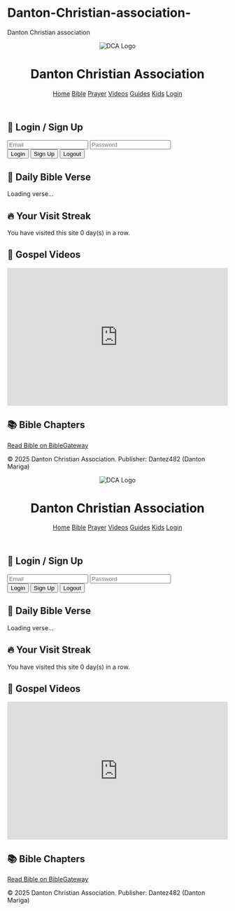 # Danton-Christian-association-
Danton Christian association
<!DOCTYPE html><html lang="en">
<head>
  <meta charset="UTF-8" />
  <meta name="viewport" content="width=device-width, initial-scale=1.0" />
  <title>Danton Christian Association</title>
  <script src="https://cdn.tailwindcss.com"></script>
  <script src="https://www.gstatic.com/firebasejs/9.6.10/firebase-app-compat.js"></script>
  <script src="https://www.gstatic.com/firebasejs/9.6.10/firebase-auth-compat.js"></script>
</head>
<body class="bg-gray-100 text-gray-800">
  <!-- Navbar with Logo -->
  <header class="bg-blue-800 text-white p-4 flex justify-between items-center">
    <div class="flex items-center space-x-2">
      <img src="https://chat.openai.com/cdn-cgi/image/width=256,quality=100/https://files.oaiusercontent.com/file-XFk6SKSpN4SFaM6EBv1nJ3ZK?se=2025-07-26T21%3A13%3A23Z&sp=r&sv=2021-08-06&sr=b&sig=1QeQXwtm%2BWJWe6hRxguOCz7v3egMCbIkEsDf1oaAgSg%3D" alt="DCA Logo" class="w-10 h-10">
      <h1 class="text-xl font-bold">Danton Christian Association</h1>
    </div>
    <nav class="space-x-4">
      <a href="#" class="hover:underline">Home</a>
      <a href="#bible" class="hover:underline">Bible</a>
      <a href="#prayer" class="hover:underline">Prayer</a>
      <a href="#videos" class="hover:underline">Videos</a>
      <a href="#guides" class="hover:underline">Guides</a>
      <a href="#kids" class="hover:underline">Kids</a>
      <a href="#login" class="hover:underline">Login</a>
    </nav>
  </header>  <main class="p-6 space-y-6">
    <!-- Login Section -->
    <section id="login" class="bg-white p-4 rounded shadow">
      <h2 class="text-xl font-semibold mb-2">🔐 Login / Sign Up</h2>
      <input id="email" type="email" placeholder="Email" class="border p-2 w-full mb-2">
      <input id="password" type="password" placeholder="Password" class="border p-2 w-full mb-2">
      <div class="flex gap-2">
        <button onclick="login()" class="bg-blue-600 text-white px-4 py-2 rounded">Login</button>
        <button onclick="signup()" class="bg-green-600 text-white px-4 py-2 rounded">Sign Up</button>
        <button onclick="logout()" class="bg-red-600 text-white px-4 py-2 rounded">Logout</button>
      </div>
      <p id="authStatus" class="mt-2 text-sm text-green-600"></p>
    </section><!-- Other sections (Daily Verse, Streak, End Signs, etc.) -->
<section class="bg-white p-4 rounded shadow">
  <h2 class="text-xl font-semibold mb-2">📖 Daily Bible Verse</h2>
  <p id="dailyVerse">Loading verse...</p>
</section>

<section class="bg-white p-4 rounded shadow">
  <h2 class="text-xl font-semibold mb-2">🔥 Your Visit Streak</h2>
  <p>You have visited this site <span id="streak">0</span> day(s) in a row.</p>
</section>

<section id="videos" class="bg-white p-4 rounded shadow">
  <h2 class="text-xl font-semibold mb-2">🎥 Gospel Videos</h2>
  <iframe width="100%" height="315" src="https://www.youtube.com/embed/sz81dIfwf4Y" frameborder="0" allowfullscreen></iframe>
</section>

<section id="bible" class="bg-white p-4 rounded shadow">
  <h2 class="text-xl font-semibold mb-2">📚 Bible Chapters</h2>
  <a class="text-blue-600 underline" href="https://www.biblegateway.com/" target="_blank">Read Bible on BibleGateway</a>
</section>

  </main>  <footer class="bg-blue-800 text-white text-center p-4 mt-6">
    <p>&copy; 2025 Danton Christian Association. Publisher: Dantez482 (Danton Mariga)</p>
  </footer>  <script>
    // Firebase config
    const firebaseConfig = {
      apiKey: "YOUR_API_KEY",
      authDomain: "YOUR_PROJECT.firebaseapp.com",
      projectId: "YOUR_PROJECT",
      storageBucket: "YOUR_PROJECT.appspot.com",
      messagingSenderId: "YOUR_SENDER_ID",
      appId: "YOUR_APP_ID"
    };
    firebase.initializeApp(firebaseConfig);
    const auth = firebase.auth();

    function login() {
      const email = document.getElementById("email").value;
      const password = document.getElementById("password").value;
      auth.signInWithEmailAndPassword(email, password)
        .then(() => {
          document.getElementById("authStatus").innerText = "Logged in successfully!";
        })
        .catch(error => alert(error.message));
    }

    function signup() {
      const email = document.getElementById("email").value;
      const password = document.getElementById("password").value;
      auth.createUserWithEmailAndPassword(email, password)
        .then(() => {
          document.getElementById("authStatus").innerText = "Account created successfully!";
        })
        .catch(error => alert(error.message));
    }

    function logout() {
      auth.signOut().then(() => {
        document.getElementById("authStatus").innerText = "Logged out.";
      });
    }

    // Daily Verse
    fetch("https://beta.ourmanna.com/api/v1/get/?format=text")
      .then(response => response.text())
      .then(data => {
        document.getElementById("dailyVerse").innerText = data;
      })
      .catch(() => {
        document.getElementById("dailyVerse").innerText = "Could not load verse. Please try again later.";
      });

    // Streak Tracker
    const today = new Date().toDateString();
    const lastVisit = localStorage.getItem("lastVisit") || "";
    let streak = parseInt(localStorage.getItem("streak") || "0");

    if (lastVisit !== today) {
      if (new Date(lastVisit).getTime() === new Date(new Date().setDate(new Date().getDate() - 1)).getTime()) {
        streak += 1;
      } else {
        streak = 1;
      }
      localStorage.setItem("lastVisit", today);
      localStorage.setItem("streak", streak);
    }

    document.getElementById("streak").innerText = streak;
  </script></body>
</html><!DOCTYPE html><html lang="en">
<head>
  <meta charset="UTF-8" />
  <meta name="viewport" content="width=device-width, initial-scale=1.0" />
  <title>Danton Christian Association</title>
  <script src="https://cdn.tailwindcss.com"></script>
  <script src="https://www.gstatic.com/firebasejs/9.6.10/firebase-app-compat.js"></script>
  <script src="https://www.gstatic.com/firebasejs/9.6.10/firebase-auth-compat.js"></script>
</head>
<body class="bg-gray-100 text-gray-800">
  <!-- Navbar with Logo -->
  <header class="bg-blue-800 text-white p-4 flex justify-between items-center">
    <div class="flex items-center space-x-2">
      <img src="https://chat.openai.com/cdn-cgi/image/width=256,quality=100/https://files.oaiusercontent.com/file-XFk6SKSpN4SFaM6EBv1nJ3ZK?se=2025-07-26T21%3A13%3A23Z&sp=r&sv=2021-08-06&sr=b&sig=1QeQXwtm%2BWJWe6hRxguOCz7v3egMCbIkEsDf1oaAgSg%3D" alt="DCA Logo" class="w-10 h-10">
      <h1 class="text-xl font-bold">Danton Christian Association</h1>
    </div>
    <nav class="space-x-4">
      <a href="#" class="hover:underline">Home</a>
      <a href="#bible" class="hover:underline">Bible</a>
      <a href="#prayer" class="hover:underline">Prayer</a>
      <a href="#videos" class="hover:underline">Videos</a>
      <a href="#guides" class="hover:underline">Guides</a>
      <a href="#kids" class="hover:underline">Kids</a>
      <a href="#login" class="hover:underline">Login</a>
    </nav>
  </header>  <main class="p-6 space-y-6">
    <!-- Login Section -->
    <section id="login" class="bg-white p-4 rounded shadow">
      <h2 class="text-xl font-semibold mb-2">🔐 Login / Sign Up</h2>
      <input id="email" type="email" placeholder="Email" class="border p-2 w-full mb-2">
      <input id="password" type="password" placeholder="Password" class="border p-2 w-full mb-2">
      <div class="flex gap-2">
        <button onclick="login()" class="bg-blue-600 text-white px-4 py-2 rounded">Login</button>
        <button onclick="signup()" class="bg-green-600 text-white px-4 py-2 rounded">Sign Up</button>
        <button onclick="logout()" class="bg-red-600 text-white px-4 py-2 rounded">Logout</button>
      </div>
      <p id="authStatus" class="mt-2 text-sm text-green-600"></p>
    </section><!-- Other sections (Daily Verse, Streak, End Signs, etc.) -->
<section class="bg-white p-4 rounded shadow">
  <h2 class="text-xl font-semibold mb-2">📖 Daily Bible Verse</h2>
  <p id="dailyVerse">Loading verse...</p>
</section>

<section class="bg-white p-4 rounded shadow">
  <h2 class="text-xl font-semibold mb-2">🔥 Your Visit Streak</h2>
  <p>You have visited this site <span id="streak">0</span> day(s) in a row.</p>
</section>

<section id="videos" class="bg-white p-4 rounded shadow">
  <h2 class="text-xl font-semibold mb-2">🎥 Gospel Videos</h2>
  <iframe width="100%" height="315" src="https://www.youtube.com/embed/sz81dIfwf4Y" frameborder="0" allowfullscreen></iframe>
</section>

<section id="bible" class="bg-white p-4 rounded shadow">
  <h2 class="text-xl font-semibold mb-2">📚 Bible Chapters</h2>
  <a class="text-blue-600 underline" href="https://www.biblegateway.com/" target="_blank">Read Bible on BibleGateway</a>
</section>

  </main>  <footer class="bg-blue-800 text-white text-center p-4 mt-6">
    <p>&copy; 2025 Danton Christian Association. Publisher: Dantez482 (Danton Mariga)</p>
  </footer>  <script>
    // Firebase config
    const firebaseConfig = {
      apiKey: "YOUR_API_KEY",
      authDomain: "YOUR_PROJECT.firebaseapp.com",
      projectId: "YOUR_PROJECT",
      storageBucket: "YOUR_PROJECT.appspot.com",
      messagingSenderId: "YOUR_SENDER_ID",
      appId: "YOUR_APP_ID"
    };
    firebase.initializeApp(firebaseConfig);
    const auth = firebase.auth();

    function login() {
      const email = document.getElementById("email").value;
      const password = document.getElementById("password").value;
      auth.signInWithEmailAndPassword(email, password)
        .then(() => {
          document.getElementById("authStatus").innerText = "Logged in successfully!";
        })
        .catch(error => alert(error.message));
    }

    function signup() {
      const email = document.getElementById("email").value;
      const password = document.getElementById("password").value;
      auth.createUserWithEmailAndPassword(email, password)
        .then(() => {
          document.getElementById("authStatus").innerText = "Account created successfully!";
        })
        .catch(error => alert(error.message));
    }

    function logout() {
      auth.signOut().then(() => {
        document.getElementById("authStatus").innerText = "Logged out.";
      });
    }

    // Daily Verse
    fetch("https://beta.ourmanna.com/api/v1/get/?format=text")
      .then(response => response.text())
      .then(data => {
        document.getElementById("dailyVerse").innerText = data;
      })
      .catch(() => {
        document.getElementById("dailyVerse").innerText = "Could not load verse. Please try again later.";
      });

    // Streak Tracker
    const today = new Date().toDateString();
    const lastVisit = localStorage.getItem("lastVisit") || "";
    let streak = parseInt(localStorage.getItem("streak") || "0");

    if (lastVisit !== today) {
      if (new Date(lastVisit).getTime() === new Date(new Date().setDate(new Date().getDate() - 1)).getTime()) {
        streak += 1;
      } else {
        streak = 1;
      }
      localStorage.setItem("lastVisit", today);
      localStorage.setItem("streak", streak);
    }

    document.getElementById("streak").innerText = streak;
  </script></body>
</html>
